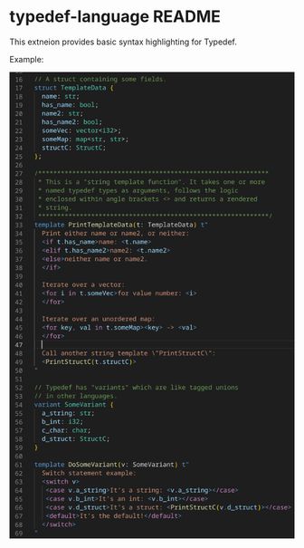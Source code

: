 # typedef-language README

This extneion provides basic syntax highlighting for Typedef.

Example:

![syntax highlighting example](./syntax-highlighting-example.png)
